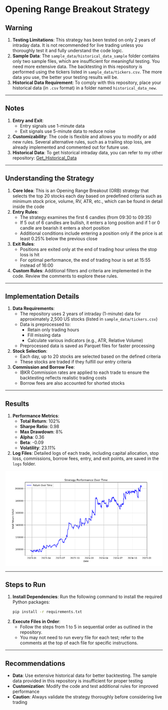 # Opening Range Breakout Strategy

## Warning
1. **Testing Limitations**: This strategy has been tested on only 2 years of intraday data. It is not recommended for live trading unless you thoroughly test it and fully understand the code logic.
2. **Sample Data**: The `sample_data/historical_data_sample` folder contains only two sample files, which are insufficient for meaningful testing. You need more extensive data. The backtesting in this repository is performed using the tickers listed in `sample_data/tickers.csv`. The more data you use, the better your testing results will be.
3. **Historical Data Requirement**: To comply with this repository, place your historical data (in `.csv` format) in a folder named `historical_data_new`.

---

## Notes
1. **Entry and Exit**:
   - Entry signals use 1-minute data
   - Exit signals use 5-minute data to reduce noise
2. **Customizability**: The code is flexible and allows you to modify or add new rules. Several alternative rules, such as a trailing stop loss, are already implemented and commented out for future use.
3. **Historical Data**: To get historical intraday data, you can refer to my other repository: [Get_Historical_Data](https://github.com/prashantsah567/get_intraday_historical_data_from_polygon)

---

## Understanding the Strategy
1. **Core Idea**: This is an Opening Range Breakout (ORB) strategy that selects the top 20 stocks each day based on predefined criteria such as minimum stock price, volume, RV, ATR, etc., which can be found in detail inside the code
2. **Entry Rules**:
   - The strategy examines the first 6 candles (from 09:30 to 09:35)
   - If 5 out of 6 candles are bullish, it enters a long position and if 1 or 0 candle are bearish it enters a short position
   - Additional conditions include entering a position only if the price is at least 0.25% below the previous close
3. **Exit Rules**:
   - Positions are exited only at the end of trading hour unless the stop loss is hit
   - For optimal performance, the end of trading hour is set at 15:55 instead of 16:00
4. **Custom Rules**: Additional filters and criteria are implemented in the code. Review the comments to explore these rules.

---

## Implementation Details
1. **Data Requirements**:
   - The repository uses 2 years of intraday (1-minute) data for approximately 2,500 US stocks (listed in `sample_data/tickers.csv`)
   - Data is preprocessed to:
     - Retain only trading hours
     - Fill missing data
     - Calculate various indicators (e.g., ATR, Relative Volume)
   - Preprocessed data is saved as Parquet files for faster processing
2. **Stock Selection**:
   - Each day, up to 20 stocks are selected based on the defined criteria
   - These stocks are traded if they fulfill our entry criteria
3. **Commission and Borrow Fee**:
   - IBKR Commission rates are applied to each trade to ensure the backtesting reflects realistic trading costs
   - Borrow fees are also accounted for shorted stocks 

---

## Results
1. **Performance Metrics**:
   - **Total Return**: 102%
   - **Sharpe Ratio**: 0.98
   - **Max Drawdown**: 8%
   - **Alpha**: 0.36
   - **Beta**: -0.09
   - **Volatility**: 23.11%
2. **Log Files**: Detailed logs of each trade, including capital allocation, stop loss, commissions, borrow fees, entry, and exit points, are saved in the `logs` folder.


![Strategy Performance](images/chart.png)


---

## Steps to Run
1. **Install Dependencies**:
   Run the following command to install the required Python packages:
   ```bash
   pip install -r requirements.txt
   ```
2. **Execute Files in Order**:
   - Follow the steps from 1 to 5 in sequential order as outlined in the repository.
   - You may not need to run every file for each test; refer to the comments at the top of each file for specific instructions.

---

## Recommendations
- **Data**: Use extensive historical data for better backtesting. The sample data provided in this repository is insufficient for proper testing
- **Customization**: Modify the code and test additional rules for improved performance
- **Caution**: Always validate the strategy thoroughly before considering live trading
